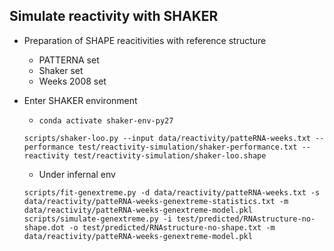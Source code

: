 ## Simulate reactivity with SHAKER
- Preparation of SHAPE reacitivities with reference structure
  - PATTERNA set
  - Shaker set
  - Weeks 2008 set


- Enter SHAKER environment
  - `conda activate shaker-env-py27`
  ```{bash}
  scripts/shaker-loo.py --input data/reactivity/patteRNA-weeks.txt --performance test/reactivity-simulation/shaker-performance.txt --reactivity test/reactivity-simulation/shaker-loo.shape
  ```
  - Under infernal env
  ```{bash} 
  scripts/fit-genextreme.py -d data/reactivity/patteRNA-weeks.txt -s data/reactivity/patteRNA-weeks-genextreme-statistics.txt -m data/reactivity/patteRNA-weeks-genextreme-model.pkl
  scripts/simulate-genextreme.py -i test/predicted/RNAstructure-no-shape.dot -o test/predicted/RNAstructure-no-shape.txt -m data/reactivity/patteRNA-weeks-genextreme-model.pkl
  ```
